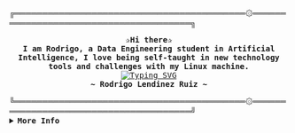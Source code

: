 <!-- Profile -->
<div align="justify">
╔══════════════════════════════════════════۞═══════════════════════════════════════╗
<!-- Profile -->
  <p align="center">
    <samp>
      <b>
        ✰Hi there✰
      <br>      
        I am Rodrigo, a Data Engineering student in Artificial Intelligence, I love being self-taught in new technology tools and challenges with my Linux machine.
      </b>
      <br>
        <a href="https://git.io/typing-svg"><img src="https://readme-typing-svg.demolab.com?font=Fira+Code&pause=1000&color=5DF7A6&width=435&lines=I+like+ducks++%F0%9F%A6%86+but+not+Windows%E2%9D%8C" alt="Typing SVG" /></a>
      <br>
      <b>
        ~ Rodrigo Lendinez Ruiz ~
      </b>
    </samp>
  </p>
╚══════════════════════════════════════════۞═══════════════════════════════════════╝

<br>

<details>
<summary><samp><b>More Info</b></samp></summary>

<h2></h2><br>

<!-- Contact Me -->
<p align="center">
  <samp>  
    You can reach me at <a href="https://www.linkedin.com/in/rodrigolendinez/">LinkedIn</a>
  </samp>
</p>
